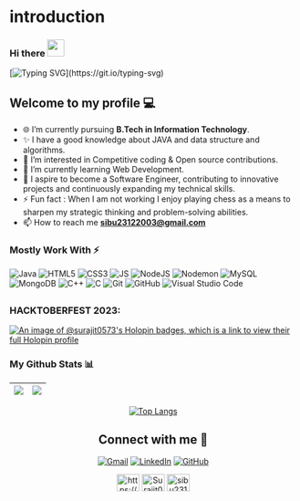 # introduction
### Hi there <img src="https://raw.githubusercontent.com/MartinHeinz/MartinHeinz/master/wave.gif" width="30px">
[![Typing SVG](https://readme-typing-svg.herokuapp.com?font=Fira+Code&duration=2000&pause=1000&color=ffff00&width=900&lines=I+am+Rupam+Sadhukhan.;I+have+a+good+knowledge+about+JAVA+and+data+structure+and+algorithms.;Recently+I+started+learning+Web+Development.;+When+I+am+not+working%2C+I+enjoy+playing+Chess.)](https://git.io/typing-svg)


## Welcome to my profile 💻
- 🌐 I’m currently pursuing **B.Tech in Information Technology**.
- ✨ I have a good knowledge about JAVA and data structure and algorithms.
- 💞️ I’m interested in Competitive coding & Open source contributions.
- 🌱 I’m currently learning Web Development.
- 👀 I aspire to become a Software Engineer, contributing to innovative projects and continuously expanding my technical skills.
- ⚡ Fun fact : When I am not working I enjoy playing chess as a means to sharpen my strategic thinking and problem-solving abilities.
- 📫 How to reach me **sibu23122003@gmail.com**


### Mostly Work With ⚡

![Java](https://img.shields.io/static/v1?style=for-the-badge&message=Java&color=007396&logo=Java&logoColor=FFFFFF&label=)
![HTML5](https://img.shields.io/badge/HTML5-E34F26?style=for-the-badge&logo=html5&logoColor=white)
![CSS3](https://img.shields.io/badge/CSS3-1572B6?style=for-the-badge&logo=css3&logoColor=white)
![JS](https://img.shields.io/badge/JavaScript-F7DF1E?style=for-the-badge&logo=javascript&logoColor=black)
![NodeJS](https://img.shields.io/badge/node.js-6DA55F?style=for-the-badge&logo=node.js&logoColor=white)
![Nodemon](https://img.shields.io/badge/NODEMON-%23323330.svg?style=for-the-badge&logo=nodemon&logoColor=%BBDEAD)
![MySQL](https://img.shields.io/static/v1?style=for-the-badge&message=MySQL&color=4479A1&logo=MySQL&logoColor=FFFFFF&label=)
![MongoDB](https://img.shields.io/badge/MongoDB-%234ea94b.svg?style=for-the-badge&logo=mongodb&logoColor=white)
![C++](https://img.shields.io/static/v1?style=for-the-badge&message=C%2B%2B&color=00599C&logo=C%2B%2B&logoColor=FFFFFF&label=)
![C](https://img.shields.io/static/v1?style=for-the-badge&message=C+Language&color=222222&logo=C&logoColor=A8B9CC&label=)
![Git](https://img.shields.io/badge/git-%23F05033.svg?style=for-the-badge&logo=git&logoColor=white)
![GitHub](https://img.shields.io/badge/github-%23121011.svg?style=for-the-badge&logo=github&logoColor=white)
![Visual Studio Code](https://img.shields.io/badge/Visual%20Studio%20Code-0078d7.svg?style=for-the-badge&logo=visual-studio-code&logoColor=white)

##
### HACKTOBERFEST 2023:

[![An image of @surajit0573's Holopin badges, which is a link to view their full Holopin profile](https://holopin.me/surajit0573)](https://holopin.io/@surajit0573)



### My Github Stats 📊

|<img src="https://github-readme-stats.vercel.app/api?username=Surajit0573&&show_icons=true&count_private=true&include_all_commits=true&&theme=tokyonight"/>|<img src="https://github-readme-streak-stats.herokuapp.com/?user=Surajit0573&count_private=true&include_all_commits=true&&theme=tokyonight"/>|
|---|---|
<div align="center">

[![Top Langs](https://github-readme-stats.vercel.app/api/top-langs/?username=Surajit0573&layout=compact&theme=midnight-purple)](https://github.com/Surajit0573)
</div>
<div align="center">

  
## Connect with me 🤝
  
  <a href="mailto:sibu23122003@gmail.com" target="_blank">![Gmail](https://img.shields.io/badge/Gmail-D14836?style=for-the-badge&logo=gmail&logoColor=white)</a>
  <a href="https://www.linkedin.com/in/surajit-maity23/" target="_blank">![LinkedIn](https://img.shields.io/badge/linkedin-%230077B5.svg?style=for-the-badge&logo=linkedin&logoColor=white)</a>
  <a href="https://github.com/Surajit0573" target="_blank">![GitHub](https://img.shields.io/badge/github-%23121011.svg?style=for-the-badge&logo=github&logoColor=white)</a>
  <p align="center">
<a href="https://www.codechef.com/users/surajit_23" target="blank"><img align="center" src="https://cdn.jsdelivr.net/npm/simple-icons@3.1.0/icons/codechef.svg" alt="https://surajit_23" height="30" width="40" /></a>
<a href="https://codeforces.com/profile/Surajit007" target="blank"><img align="center" src="https://raw.githubusercontent.com/rahuldkjain/github-profile-readme-generator/master/src/images/icons/Social/codeforces.svg" alt="Surajit007" height="30" width="40" /></a>
<a href="https://leetcode.com/sibu23122003/" target="blank"><img align="center" src="https://raw.githubusercontent.com/rahuldkjain/github-profile-readme-generator/master/src/images/icons/Social/leet-code.svg" alt="sibu23122003" height="30" width="40" /></a>
</p> 
